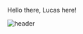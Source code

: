 Hello there, Lucas here!

![header](https://capsule-render.vercel.app/api?type=transparent&color=#000000&height=300&section=header&text=Hello%20there%20,%20Lucas%20here%20!&fontSize=60)
